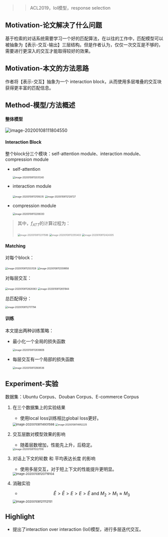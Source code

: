 > >ACL2019，IoI模型，response selection



## Motivation-论文解决了什么问题

基于检索的对话系统需要学习一个好的匹配算法，在以往的工作中，匹配模型可以被抽象为【表示-交互-输出】三层结构。但是作者认为，仅仅一次交互是不够的，需要进行更深入的交互才能取得较好的效果。



## Motivation-本文的方法思路

作者将【表示-交互】抽象为一个 interaction block，从而使用多层堆叠的交互块获得更丰富的匹配信息。



## Method-模型/方法概述

#### 整体模型

![image-20200108111804550](../../images/image-20200108111804550.png)

#### Interaction Block

整个block分三个模块：self-attention module、interaction module、compression module

- self-attention

  <img src="../../images/image-20200108112031240.png" alt="image-20200108112031240" style="zoom:50%;" />

- interaction module

  <img src="../../images/image-20200108112109235.png" alt="image-20200108112109235" style="zoom:50%;" />

  <img src="../../images/image-20200108112128727.png" alt="image-20200108112128727" style="zoom:50%;" />

- compression module

  <img src="../../images/image-20200108112206330.png" alt="image-20200108112206330" style="zoom:50%;" />

>其中，$f_{ATT}$的计算过程为：
>
><img src="../../images/image-20200108112311586.png" alt="image-20200108112311586" style="zoom:50%;" />
>
><img src="../../images/image-20200108112355403.png" alt="image-20200108112355403" style="zoom:50%;" />
>
><img src="../../images/image-20200108112424305.png" alt="image-20200108112424305" style="zoom:50%;" />

#### Matching

对每个block：

<img src="../../images/image-20200108112533128.png" alt="image-20200108112533128" style="zoom:50%;" />

<img src="../../images/image-20200108112559958.png" alt="image-20200108112559958" style="zoom:50%;" />

对每层交互：

<img src="../../images/image-20200108112628363.png" alt="image-20200108112628363" style="zoom:50%;" />

<img src="../../images/image-20200108112651944.png" alt="image-20200108112651944" style="zoom:50%;" />

总匹配得分：

<img src="../../images/image-20200108112717794.png" alt="image-20200108112717794" style="zoom:50%;" />

#### 训练

本文提出两种训练策略：

- 最小化一个全局的损失函数

  <img src="../../images/image-20200108112836606.png" alt="image-20200108112836606" style="zoom:50%;" />

- 每层交互有一个局部的损失函数

  <img src="../../images/image-20200108112908536.png" alt="image-20200108112908536" style="zoom:50%;" />



## Experiment-实验

数据集：Ubuntu Corpus、Douban Corpus、E-commerce Corpus

1. 在三个数据集上的实验结果

   - 使用local loss训练相比global loss更好。

   <img src="../../images/image-20200108114931598.png" alt="image-20200108114931598" style="zoom:67%;" />

   <img src="../../images/image-20200108114952225.png" alt="image-20200108114952225" style="zoom:50%;" />

2. 交互层数对模型效果的影响

   - 随着层数增加，性能先上升，后稳定。

   <img src="../../images/image-20200108115327518.png" alt="image-20200108115327518" style="zoom:50%;" />

3. 对话上下文的轮数  和 平均表达长度 的影响

   - 使用多层交互，对于短上下文的性能提升更明显。

   <img src="../../images/image-20200108120719104.png" alt="image-20200108120719104" style="zoom:67%;" />

4. 消融实验

   - $$
     \hat{E}>\bar{E}>E>E>\tilde{E} \text { and } M_{2}>M_{1} \approx M_{3}
     $$

   <img src="../../images/image-20200108121112151.png" alt="image-20200108121112151" style="zoom:67%;" />



## Highlight

- 提出了interaction over interaction (IoI)模型，进行多层迭代交互。